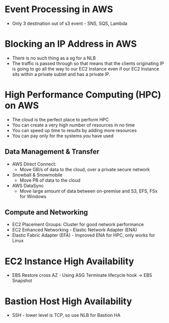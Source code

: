 # Event Processing in AWS
- Only 3 destination out of s3 event - SNS, SQS, Lambda

# Blocking an IP Address in AWS
- There is no such thing as a sg for a NLB
- The traffic is passed through so that means that the clients originating IP is going to go all the way to our EC2 Instance even if our EC2 Instance sits within a private sublet and has a private IP.
# High Performance Computing (HPC) on AWS
- The cloud is the perfect place to perform HPC
- You can create a very high number of resources in no time
- You can speed up time to results by adding more resources
- You can pay only for the systems you have used
## Data Management & Transfer
- AWS Direct Connect:
    - Move GB/s of data to the cloud, over a private secure network
- Snowball & Snowmobile
    - Move PB of data to the cloud
- AWS DataSync
    - Move large amount of data between on-premise and S3, EFS, FSx for Windows
## Compute and Networking
- EC2 Placement Groups: Cluster for good network performance
- EC2 Enhanced Networking - Elastic Network Adapter (ENA)
- Elastic Fabric Adapter (EFA) - Improved ENA for HPC, only works for Linux

# EC2 Instance High Availability
- EBS Restore cross AZ - Using ASG Terminate lifecycle hook -> EBS Snapshot

# Bastion Host High Availability
- SSH - lower level is TCP, so use NLB for Bastion HA
